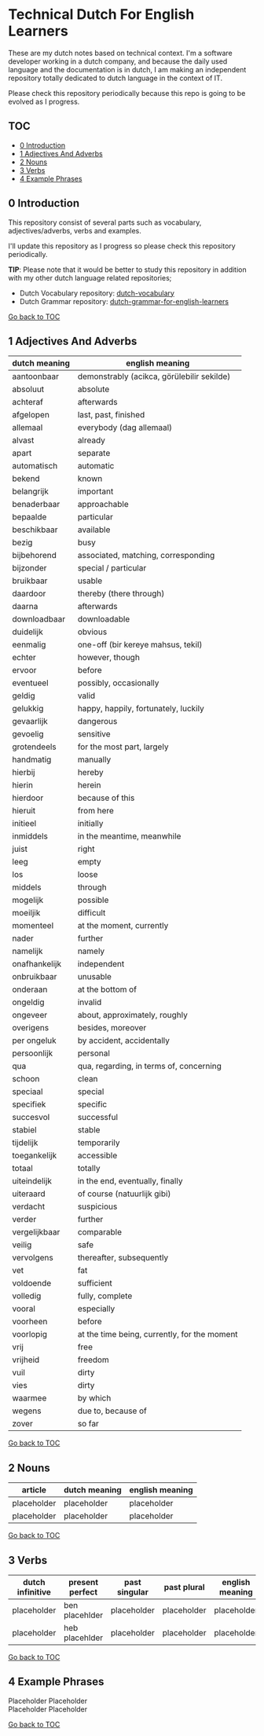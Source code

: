 Technical Dutch For English Learners
==================================

These are my dutch notes based on technical context. I'm a software developer working in a dutch company, and because the daily used language and the documentation is in dutch, I am making an independent repository totally dedicated to dutch language in the context of IT.

Please check this repository periodically because this repo is going to be evolved as I progress.

TOC
---
- [0 Introduction](#00-introduction)<br/>
- [1 Adjectives And Adverbs](#1-adjectives-and-adverbs)<br/>
- [2 Nouns](#2-nouns)<br/>
- [3 Verbs](#3-verbs)<br/>
- [4 Example Phrases](#4-example-phrases)<br/>


0 Introduction
--------------

This repository consist of several parts such as vocabulary, adjectives/adverbs, verbs and examples.

I'll update this repository as I progress so please check this repository periodically.

**TIP**: Please note that it would be better to study this repository in addition with my other dutch language related repositories;

- Dutch Vocabulary repository: [dutch-vocabulary](https://github.com/bzdgn/dutch-vocabulary/blob/master/README.md#toc)
- Dutch Grammar repository: [dutch-grammar-for-english-learners](https://github.com/bzdgn/dutch-grammar-for-english-learners#toc)


[Go back to TOC](#toc)


 1 Adjectives And Adverbs
-------------------------

| dutch meaning | english meaning |
| --- | --- |
aantoonbaar		| demonstrably (acikca, görülebilir sekilde)   |
absoluut        | absolute                                     |
achteraf        | afterwards                                   |
afgelopen		| last, past, finished                         |
allemaal        | everybody (dag allemaal)                     |
alvast			| already                                      |
apart			| separate                                     |
automatisch		| automatic                                    |
bekend			| known                                        |
belangrijk      | important                                    |
benaderbaar		| approachable                                 |
bepaalde        | particular                                   |
beschikbaar		| available                                    |
bezig			| busy                                         |
bijbehorend		| associated, matching, corresponding          |
bijzonder       | special / particular                         |
bruikbaar       | usable                                       |
daardoor        | thereby (there through)                      |
daarna			| afterwards                                   |
downloadbaar    | downloadable                                 |
duidelijk       | obvious                                      |
eenmalig        | one-off (bir kereye mahsus, tekil)           |
echter			| however, though                              |
ervoor			| before                                       |
eventueel       | possibly, occasionally                       |
geldig			| valid                                        |
gelukkig        | happy, happily, fortunately, luckily         |
gevaarlijk      | dangerous                                    |
gevoelig        | sensitive                                    |
grotendeels		| for the most part, largely                   |
handmatig		| manually                                     |
hierbij			| hereby                                       |
hierin			| herein                                       |
hierdoor        | because of this                              |
hieruit			| from here                                    |
initieel        | initially                                    |
inmiddels       | in the meantime, meanwhile                   |
juist           | right                                        |
leeg            | empty                                        |
los				| loose                                        |
middels			| through                                      |
mogelijk        | possible                                     |
moeiljik        | difficult                                    |
momenteel		| at the moment, currently                     |
nader			| further                                      |
namelijk        | namely                                       |
onafhankelijk   | independent                                  |
onbruikbaar		| unusable                                     |
onderaan        | at the bottom of                             |
ongeldig        | invalid                                      |
ongeveer        | about, approximately, roughly                |
overigens       | besides, moreover                            |
per ongeluk		| by accident, accidentally                    |
persoonlijk		| personal                                     |
qua				| qua, regarding, in terms of, concerning      |
schoon			| clean                                        |
speciaal        | special                                      |
specifiek       | specific                                     |
succesvol		| successful                                   |
stabiel			| stable                                       |
tijdelijk       | temporarily                                  |
toegankelijk    | accessible                                   |
totaal			| totally                                      |
uiteindelijk    | in the end, eventually, finally              |
uiteraard       | of course (natuurlijk gibi)                  |
verdacht        | suspicious                                   |
verder			| further                                      |
vergelijkbaar   | comparable                                   |
veilig			| safe                                         |
vervolgens		| thereafter, subsequently                     |
vet				| fat                                          |
voldoende		| sufficient                                   |
volledig        | fully, complete                              |
vooral			| especially                                   |
voorheen        | before                                       |
voorlopig       | at the time being, currently, for the moment |
vrij            | free                                         |
vrijheid        | freedom                                      |
vuil            | dirty                                        |
vies            | dirty                                        |
waarmee			| by which                                     |
wegens			| due to, because of                           |
zover			| so far                                       |


[Go back to TOC](#toc)


 2 Nouns
--------

| article | dutch meaning | english meaning |
| --- | --- | --- |
| placeholder | placeholder | placeholder |
| placeholder | placeholder | placeholder |


[Go back to TOC](#toc)


 3 Verbs
--------

| dutch infinitive | present perfect | past singular | past plural | english meaning |
| --- | --- | --- | --- | --- |
placeholder | ben placehlder | placeholder | placeholder | placeholder |
placeholder | heb placehlder | placeholder | placeholder | placeholder |


[Go back to TOC](#toc)


4 Example Phrases
-----------------

Placeholder Placeholder<br/>
Placeholder Placeholder<br/>


[Go back to TOC](#toc)
